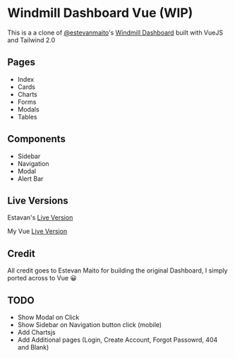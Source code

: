 # Windmill Dashboard Vue (WIP)

This is a a clone of [@estevanmaito](https://github.com/estevanmaito)'s [Windmill Dashboard](https://github.com/estevanmaito/windmill-dashboard) built with VueJS and Tailwind 2.0

## Pages

- Index
- Cards
- Charts
- Forms
- Modals
- Tables

## Components

- Sidebar
- Navigation
- Modal
- Alert Bar

## Live Versions

Estavan's [Live Version](https://windmillui.com/dashboard-html)

My Vue [Live Version](https://vue-windmill-dashboard.netlify.app/)

## Credit

All credit goes to Estevan Maito for building the original Dashboard, I simply ported across to Vue 😀

## TODO

- Show Modal on Click
- Show Sidebar on Navigation button click (mobile)
- Add Chartsjs
- Add Additional pages (Login, Create Account, Forgot Passowrd, 404 and Blank)
